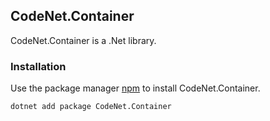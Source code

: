 ## CodeNet.Container

CodeNet.Container is a .Net library.

### Installation

Use the package manager [npm](https://www.nuget.org/packages/CodeNet.Container/) to install CodeNet.Container.

```bash
dotnet add package CodeNet.Container
```